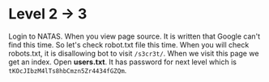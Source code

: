 # Level 2 -> 3
Login to NATAS.
When you view page source. It is written that Google can't find this time. So let's check robot.txt file this time.
When you will check robots.txt, it is disallowing bot to visit `/s3cr3t/`. When we visit this page we get an index. Open **users.txt**. It has password for next level which is `tKOcJIbzM4lTs8hbCmzn5Zr4434fGZQm`.
